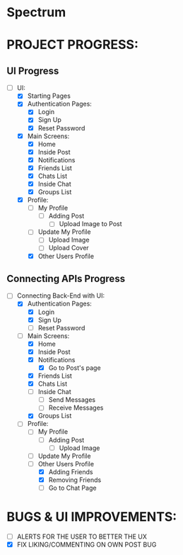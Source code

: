 # Spectrum

PROJECT PROGRESS:
======

UI Progress
------
- [ ] UI:
  - [x] Starting Pages
  - [x] Authentication Pages:
    - [x] Login
    - [x] Sign Up
    - [x] Reset Password
  - [x] Main Screens:
    - [x] Home
    - [x] Inside Post
    - [x] Notifications
    - [x] Friends List
    - [x] Chats List
    - [x] Inside Chat
    - [x] Groups List
  - [x] Profile:
    - [ ] My Profile
        - [ ] Adding Post
          - [ ] Upload Image to Post
    - [ ] Update My Profile
        - [ ] Upload Image
        - [ ] Upload Cover
    - [x] Other Users Profile

Connecting APIs Progress
------
- [ ] Connecting Back-End with UI:
    - [x] Authentication Pages:
      - [x] Login
      - [x] Sign Up
      - [ ] Reset Password
    - [ ] Main Screens:
      - [x] Home
      - [x] Inside Post
      - [x] Notifications
        - [x] Go to Post's page 
      - [x] Friends List
      - [x] Chats List
      - [ ] Inside Chat
        - [ ] Send Messages
        - [ ] Receive Messages
      - [x] Groups List
    - [ ] Profile:
      - [ ] My Profile
        - [ ] Adding Post
          - [ ] Upload Image
      - [ ] Update My Profile
      - [ ] Other Users Profile
        - [x] Adding Friends
        - [x] Removing Friends
        - [ ] Go to Chat Page

BUGS & UI IMPROVEMENTS:
===============
- [ ] ALERTS FOR THE USER TO BETTER THE UX
- [x] FIX LIKING/COMMENTING ON OWN POST BUG
